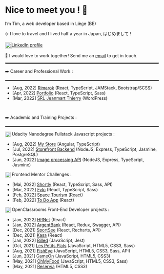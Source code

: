 # Nice to meet you ! 👋

I’m Tim, a web developer based in Liège (BE)

✈️ I love to travel and I lived half a year in Japan, はじめまして !

<img align="center" src="https://img.icons8.com/color/48/000000/linkedin.png" alt="LinkedIn icon by Icons8" height="21" /><a href="https://www.linkedin.com/in/tim-jeanmart-29540020b" target="blank">LinkedIn profile</a>

📧 I would love to work together! Send me an [email](mailto:tim.jeanmart@hotmail.com) to get in touch.

<hr style="border:2px solid gray"> </hr>

➡️ Career and Professional Work :

<hr style="border:1px solid gray"> </hr>

   - [Aug, 2022] [Rimarok](https://rimarok.com/) (React, TypeScript, JAMStack, Bootstrap/SCSS)
   - [Apr, 2022] [Portfolio](https://github.com/Tim-jn/site-perso) (React, TypeScript, Sass)
   - [Mar, 2022] [SRL Jeanmart Thierry](https://jeanmartth.be/) (WordPress)

<br>

➡️ Academic and Training Projects :

<hr style="border:1px solid gray"> </hr>

  <img align="center" src="https://img.icons8.com/external-tal-revivo-shadow-tal-revivo/24/000000/external-udacity-a-for-profit-educational-organization-founded-by-offering-massive-open-online-courses-logo-shadow-tal-revivo.png" alt="Udacity Icon" height="18" /> Udacity Nanodegree Fullstack Javascript projects :
    
   - [Aug, 2022] [My Store](https://github.com/Tim-jn/my-store) (Angular, TypeScript)
   - [Jul, 2022] [Storefront Backend](https://github.com/Tim-jn/store-front-backend) (NodeJS, Express, TypeScript, Jasmine, PostgreSQL)
   - [Jun, 2022] [Image processing API](https://github.com/Tim-jn/image-processing-api) (NodeJS, Express, TypeScript, Jasmine)
    
   <img align="center" src="https://cdn.brandfetch.io/frontendmentor.io/fallback/transparent/theme/dark/h/256/w/256/icon" alt="Frontend Mentor Icon" height="18" /> Frontend Mentor Challenges : 
    
   - [Mai, 2022] [Shortly](https://github.com/Tim-jn/Shortly) (React, TypeScript, Sass, API)
   - [Mar, 2022] [Fylo](https://github.com/Tim-jn/Fylo) (React, TypeScript, Sass)
   - [Feb, 2022] [Space Tourism](https://github.com/Tim-jn/space-tourism) (React)
   - [Feb, 2022] [To Do App](https://github.com/Tim-jn/to-do-app) (React)
    
   <img align="center" src="https://www.jobirl.com/images/societe/1621324779.jpg" alt="OpenClassrooms Icon" height="18"/> OpenClassrooms Front-End Developer projects :
    
   - [Jan, 2022] [HRNet](https://github.com/Tim-jn/TimothyJeanmart_14_07012022) (React)
   - [Jan, 2022] [ArgentBank](https://github.com/Tim-jn/TimothyJeanmart_13_17122021) (React, Redux, Swagger, API)
   - [Dec, 2021] [SportSee](https://github.com/Tim-jn/TimothyJeanmart_12_29112021) (React, Recharts, API)
   - [Dec, 2021] [Kasa](https://github.com/Tim-jn/TimothyJeanmart_11_07112021) (React)
   - [Jan, 2022] [Billed](https://github.com/Tim-jn/TimothyJeanmart_9_11102021) (JavaScript, Jest)
   - [Oct, 2021] [Les Petits Plats](https://github.com/Tim-jn/TimothyJeanmart_7_24082021) (JavaScript, HTML5, CSS3, Sass)
   - [Aug, 2021] [FishEye](https://github.com/Tim-jn/TimothyJeanmart_6_01072021) (JavaScript, HTML5, CSS3, Sass, API)
   - [Jun, 2021] [GameOn](https://github.com/Tim-jn/TimothyJeanmart_4_01062021) (JavaScript, HTML5, CSS3)
   - [May, 2021] [OhMyFood](https://github.com/Tim-jn/TimothyJeanmart_3_10052021) (JavaScript, HTML5, CSS3, Sass)
   - [May, 2021] [Reservia](https://github.com/Tim-jn/TimothyJeanmart_2_16042021) (HTML5, CSS3)
    
  <!-- <img align="center" src="https://img.icons8.com/external-tal-revivo-color-tal-revivo/24/000000/external-udemycom-is-an-online-learning-and-teaching-platform-logo-color-tal-revivo.png" alt="Udemy icon by Icons8" height="18" /> Udemy projects : 
  
  - [Jan, 2022] [Twitch clone](https://github.com/Tim-jn/twitch-clone) (React) -->
